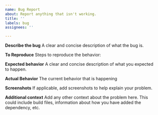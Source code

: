 ```yaml
---
name: Bug Report
about: Report anything that isn't working.
title: ''
labels: bug
assignees: ''

---
```


**Describe the bug**
A clear and concise description of what the bug is.

**To Reproduce**
Steps to reproduce the behavior:

**Expected behavior**
A clear and concise description of what you expected to happen.

**Actual Behavior**
The current behavior that is happening

**Screenshots**
If applicable, add screenshots to help explain your problem.

**Additional context**
Add any other context about the problem here. This could include build files, information about how you have added the dependency, etc.
